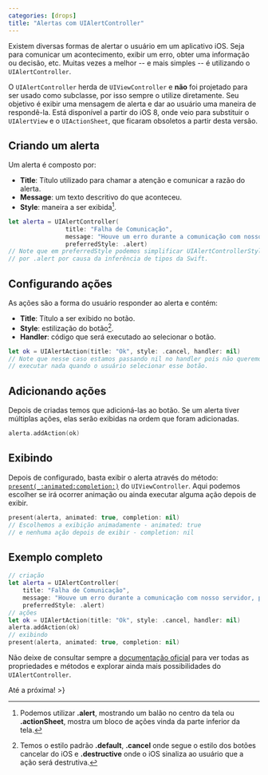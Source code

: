 ```yaml
---
categories: [drops]
title: "Alertas com UIAlertController"
---
```


Existem diversas formas de alertar o usuário em um aplicativo iOS. Seja para comunicar um acontecimento, exibir um erro, obter uma informação ou decisão, etc. Muitas vezes a melhor -- e mais simples -- é utilizando o `UIAlertController`.

O `UIAlertController` herda de `UIViewController` e **não** foi projetado para ser usado como subclasse, por isso sempre o utilize diretamente. Seu objetivo é exibir uma mensagem de alerta e dar ao usuário uma maneira de respondê-la. Está disponível a partir do iOS 8, onde veio para substituir o `UIAlertView` e o `UIActionSheet`, que ficaram obsoletos a partir desta versão.

## Criando um alerta
Um alerta é composto por:
- **Title**: Título utilizado para chamar a atenção e comunicar a razão do alerta.
- **Message**: um texto descritivo do que aconteceu.
- **Style**: maneira a ser exibida[^fn-alert-style].

```swift
let alerta = UIAlertController(
                title: "Falha de Comunicação",
                message: "Houve um erro durante a comunicação com nosso servidor, por favor tente novamente mais tarde.",
                preferredStyle: .alert)
// Note que em preferredStyle podemos simplificar UIAlertControllerStyle.alert
// por .alert por causa da inferência de tipos da Swift.
```

## Configurando ações
As ações são a forma do usuário responder ao alerta e contém:
- **Title**: Título a ser exibido no botão.
- **Style**: estilização do botão[^fn-action-style].
- **Handler**: código que será executado ao selecionar o botão.

```swift
let ok = UIAlertAction(title: "Ok", style: .cancel, handler: nil)
// Note que nesse caso estamos passando nil no handler pois não queremos
// executar nada quando o usuário selecionar esse botão.
```

## Adicionando ações
Depois de criadas temos que adicioná-las ao botão. Se um alerta tiver múltiplas ações, elas serão exibidas na ordem que foram adicionadas.
```swift
alerta.addAction(ok)
```

## Exibindo
Depois de configurado, basta exibir o alerta através do método: [`present(_:animated:completion:)`][doc-present] do `UIViewController`. Aqui podemos escolher se irá ocorrer animação ou ainda executar alguma ação depois de exibir.
```swift
present(alerta, animated: true, completion: nil)
// Escolhemos a exibição animadamente - animated: true
// e nenhuma ação depois de exibir - completion: nil
```

## Exemplo completo
```swift
// criação
let alerta = UIAlertController(
    title: "Falha de Comunicação",
    message: "Houve um erro durante a comunicação com nosso servidor, por favor tente novamente mais tarde.",
    preferredStyle: .alert)
// ações
let ok = UIAlertAction(title: "Ok", style: .cancel, handler: nil)
alerta.addAction(ok)
// exibindo
present(alerta, animated: true, completion: nil)
```

Não deixe de consultar sempre a [documentação oficial][doc-alert] para ver todas as propriedades e métodos e explorar ainda mais possibilidades do `UIAlertController`.

Até a próxima!
\>}

[doc-present]: https://developer.apple.com/documentation/uikit/uiviewcontroller/1621380-present
[doc-alert]: https://developer.apple.com/documentation/uikit/uialertcontroller

[^fn-alert-style]: Podemos utilizar **.alert**, mostrando um balão no centro da tela ou **.actionSheet**, mostra um bloco de ações vinda da parte inferior da tela.
[^fn-action-style]: Temos o estilo padrão **.default**, **.cancel** onde segue o estilo dos botões cancelar do iOS e **.destructive** onde o iOS sinaliza ao usuário que a ação será destrutiva.
